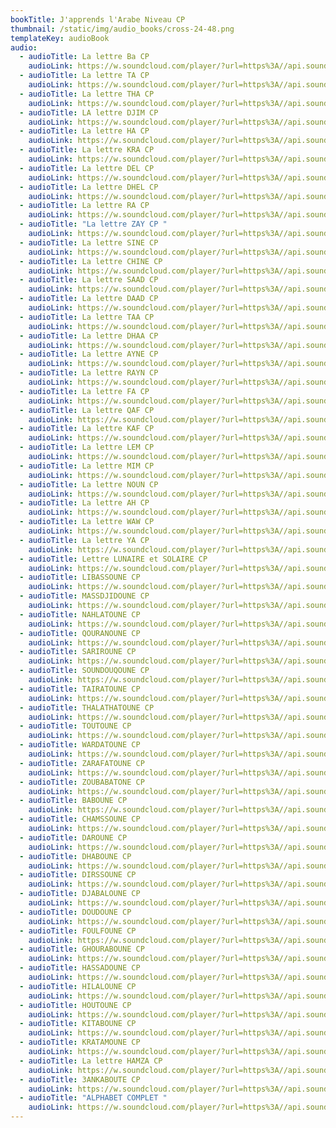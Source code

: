 ```yaml
---
bookTitle: J'apprends l'Arabe Niveau CP
thumbnail: /static/img/audio_books/cross-24-48.png
templateKey: audioBook
audio:
  - audioTitle: La lettre Ba CP
    audioLink: https://w.soundcloud.com/player/?url=https%3A//api.soundcloud.com/tracks/1137743719&color=%23ff5500&auto_play=true&hide_related=true&show_comments=false&show_user=true
  - audioTitle: La lettre TA CP
    audioLink: https://w.soundcloud.com/player/?url=https%3A//api.soundcloud.com/tracks/1137743881&color=%23ff5500&auto_play=true&hide_related=true&show_comments=false&show_user=true
  - audioTitle: La lettre THA CP
    audioLink: https://w.soundcloud.com/player/?url=https%3A//api.soundcloud.com/tracks/1137743899&color=%23ff5500&auto_play=true&hide_related=true&show_comments=false&show_user=true
  - audioTitle: LA lettre DJIM CP
    audioLink: https://w.soundcloud.com/player/?url=https%3A//api.soundcloud.com/tracks/1137743764&color=%23ff5500&auto_play=true&hide_related=true&show_comments=false&show_user=true
  - audioTitle: La lettre HA CP
    audioLink: https://w.soundcloud.com/player/?url=https%3A//api.soundcloud.com/tracks/1137743770&color=%23ff5500&auto_play=true&hide_related=true&show_comments=false&show_user=true
  - audioTitle: La lettre KRA CP
    audioLink: https://w.soundcloud.com/player/?url=https%3A//api.soundcloud.com/tracks/1137743788&color=%23ff5500&auto_play=true&hide_related=true&show_comments=false&show_user=true
  - audioTitle: La lettre DEL CP
    audioLink: https://w.soundcloud.com/player/?url=https%3A//api.soundcloud.com/tracks/1137743746&color=%23ff5500&auto_play=true&hide_related=true&show_comments=false&show_user=true
  - audioTitle: La lettre DHEL CP
    audioLink: https://w.soundcloud.com/player/?url=https%3A//api.soundcloud.com/tracks/1137743755&color=%23ff5500&auto_play=true&hide_related=true&show_comments=false&show_user=true
  - audioTitle: La lettre RA CP
    audioLink: https://w.soundcloud.com/player/?url=https%3A//api.soundcloud.com/tracks/1137743833&color=%23ff5500&auto_play=true&hide_related=true&show_comments=false&show_user=true
  - audioTitle: "La lettre ZAY CP "
    audioLink: https://w.soundcloud.com/player/?url=https%3A//api.soundcloud.com/tracks/1137743914&color=%23ff5500&auto_play=true&hide_related=true&show_comments=false&show_user=true
  - audioTitle: La lettre SINE CP
    audioLink: https://w.soundcloud.com/player/?url=https%3A//api.soundcloud.com/tracks/1137743857&color=%23ff5500&auto_play=true&hide_related=true&show_comments=false&show_user=true
  - audioTitle: La lettre CHINE CP
    audioLink: https://w.soundcloud.com/player/?url=https%3A//api.soundcloud.com/tracks/1137743722&color=%23ff5500&auto_play=true&hide_related=true&show_comments=false&show_user=true
  - audioTitle: La lettre SAAD CP
    audioLink: https://w.soundcloud.com/player/?url=https%3A//api.soundcloud.com/tracks/1137743851&color=%23ff5500&auto_play=true&hide_related=true&show_comments=false&show_user=true
  - audioTitle: La lettre DAAD CP
    audioLink: https://w.soundcloud.com/player/?url=https%3A//api.soundcloud.com/tracks/1137743737&color=%23ff5500&auto_play=true&hide_related=true&show_comments=false&show_user=true
  - audioTitle: La lettre TAA CP
    audioLink: https://w.soundcloud.com/player/?url=https%3A//api.soundcloud.com/tracks/1137743890&color=%23ff5500&auto_play=true&hide_related=true&show_comments=false&show_user=true
  - audioTitle: La lettre DHAA CP
    audioLink: https://w.soundcloud.com/player/?url=https%3A//api.soundcloud.com/tracks/1137743749&color=%23ff5500&auto_play=true&hide_related=true&show_comments=false&show_user=true
  - audioTitle: La lettre AYNE CP
    audioLink: https://w.soundcloud.com/player/?url=https%3A//api.soundcloud.com/tracks/1137743710&color=%23ff5500&auto_play=true&hide_related=true&show_comments=false&show_user=true
  - audioTitle: La lettre RAYN CP
    audioLink: https://w.soundcloud.com/player/?url=https%3A//api.soundcloud.com/tracks/1137743845&color=%23ff5500&auto_play=true&hide_related=true&show_comments=false&show_user=true
  - audioTitle: La lettre FA CP
    audioLink: https://w.soundcloud.com/player/?url=https%3A//api.soundcloud.com/tracks/1137743767&color=%23ff5500&auto_play=true&hide_related=true&show_comments=false&show_user=true
  - audioTitle: La lettre QAF CP
    audioLink: https://w.soundcloud.com/player/?url=https%3A//api.soundcloud.com/tracks/1137743830&color=%23ff5500&auto_play=true&hide_related=true&show_comments=false&show_user=true
  - audioTitle: La lettre KAF CP
    audioLink: https://w.soundcloud.com/player/?url=https%3A//api.soundcloud.com/tracks/1137743782&color=%23ff5500&auto_play=true&hide_related=true&show_comments=false&show_user=true
  - audioTitle: La lettre LEM CP
    audioLink: https://w.soundcloud.com/player/?url=https%3A//api.soundcloud.com/tracks/1137743797&color=%23ff5500&auto_play=true&hide_related=true&show_comments=false&show_user=true
  - audioTitle: La lettre MIM CP
    audioLink: https://w.soundcloud.com/player/?url=https%3A//api.soundcloud.com/tracks/1137743803&color=%23ff5500&auto_play=true&hide_related=true&show_comments=false&show_user=true
  - audioTitle: La lettre NOUN CP
    audioLink: https://w.soundcloud.com/player/?url=https%3A//api.soundcloud.com/tracks/1137743815&color=%23ff5500&auto_play=true&hide_related=true&show_comments=false&show_user=true
  - audioTitle: La lettre AH CP
    audioLink: https://w.soundcloud.com/player/?url=https%3A//api.soundcloud.com/tracks/1137743701&color=%23ff5500&auto_play=true&hide_related=true&show_comments=false&show_user=true
  - audioTitle: La lettre WAW CP
    audioLink: https://w.soundcloud.com/player/?url=https%3A//api.soundcloud.com/tracks/1137743905&color=%23ff5500&auto_play=true&hide_related=true&show_comments=false&show_user=true
  - audioTitle: La lettre YA CP
    audioLink: https://w.soundcloud.com/player/?url=https%3A//api.soundcloud.com/tracks/1137743908&color=%23ff5500&auto_play=true&hide_related=true&show_comments=false&show_user=true
  - audioTitle: Lettre LUNAIRE et SOLAIRE CP
    audioLink: https://w.soundcloud.com/player/?url=https%3A//api.soundcloud.com/tracks/1137743869&color=%23ff5500&auto_play=true&hide_related=true&show_comments=false&show_user=true
  - audioTitle: LIBASSOUNE CP
    audioLink: https://w.soundcloud.com/player/?url=https%3A//api.soundcloud.com/tracks/1137743917&color=%23ff5500&auto_play=true&hide_related=true&show_comments=false&show_user=true
  - audioTitle: MASSDJIDOUNE CP
    audioLink: https://w.soundcloud.com/player/?url=https%3A//api.soundcloud.com/tracks/1137743926&color=%23ff5500&auto_play=true&hide_related=true&show_comments=false&show_user=true
  - audioTitle: NAHLATOUNE CP
    audioLink: https://w.soundcloud.com/player/?url=https%3A//api.soundcloud.com/tracks/1137743932&color=%23ff5500&auto_play=true&hide_related=true&show_comments=false&show_user=true
  - audioTitle: QOURANOUNE CP
    audioLink: https://w.soundcloud.com/player/?url=https%3A//api.soundcloud.com/tracks/1137743944&color=%23ff5500&auto_play=true&hide_related=true&show_comments=false&show_user=true
  - audioTitle: SARIROUNE CP
    audioLink: https://w.soundcloud.com/player/?url=https%3A//api.soundcloud.com/tracks/1137743950&color=%23ff5500&auto_play=true&hide_related=true&show_comments=false&show_user=true
  - audioTitle: SOUNDOUQOUNE CP
    audioLink: https://w.soundcloud.com/player/?url=https%3A//api.soundcloud.com/tracks/1137743953&color=%23ff5500&auto_play=true&hide_related=true&show_comments=false&show_user=true
  - audioTitle: TAIRATOUNE CP
    audioLink: https://w.soundcloud.com/player/?url=https%3A//api.soundcloud.com/tracks/1137743959&color=%23ff5500&auto_play=true&hide_related=true&show_comments=false&show_user=true
  - audioTitle: THALATHATOUNE CP
    audioLink: https://w.soundcloud.com/player/?url=https%3A//api.soundcloud.com/tracks/1137743962&color=%23ff5500&auto_play=true&hide_related=true&show_comments=false&show_user=true
  - audioTitle: TOUTOUNE CP
    audioLink: https://w.soundcloud.com/player/?url=https%3A//api.soundcloud.com/tracks/1137743980&color=%23ff5500&auto_play=true&hide_related=true&show_comments=false&show_user=true
  - audioTitle: WARDATOUNE CP
    audioLink: https://w.soundcloud.com/player/?url=https%3A//api.soundcloud.com/tracks/1137743989&color=%23ff5500&auto_play=true&hide_related=true&show_comments=false&show_user=true
  - audioTitle: ZARAFATOUNE CP
    audioLink: https://w.soundcloud.com/player/?url=https%3A//api.soundcloud.com/tracks/1137743995&color=%23ff5500&auto_play=true&hide_related=true&show_comments=false&show_user=true
  - audioTitle: ZOUBABATONE CP
    audioLink: https://w.soundcloud.com/player/?url=https%3A//api.soundcloud.com/tracks/1137744001&color=%23ff5500&auto_play=true&hide_related=true&show_comments=false&show_user=true
  - audioTitle: BABOUNE CP
    audioLink: https://w.soundcloud.com/player/?url=https%3A//api.soundcloud.com/tracks/1137743575&color=%23ff5500&auto_play=true&hide_related=true&show_comments=false&show_user=true
  - audioTitle: CHAMSSOUNE CP
    audioLink: https://w.soundcloud.com/player/?url=https%3A//api.soundcloud.com/tracks/1137743587&color=%23ff5500&auto_play=true&hide_related=true&show_comments=false&show_user=true
  - audioTitle: DAROUNE CP
    audioLink: https://w.soundcloud.com/player/?url=https%3A//api.soundcloud.com/tracks/1137743593&color=%23ff5500&auto_play=true&hide_related=true&show_comments=false&show_user=true
  - audioTitle: DHABOUNE CP
    audioLink: https://w.soundcloud.com/player/?url=https%3A//api.soundcloud.com/tracks/1137743605&color=%23ff5500&auto_play=true&hide_related=true&show_comments=false&show_user=true
  - audioTitle: DIRSSOUNE CP
    audioLink: https://w.soundcloud.com/player/?url=https%3A//api.soundcloud.com/tracks/1137743614&color=%23ff5500&auto_play=true&hide_related=true&show_comments=false&show_user=true
  - audioTitle: DJABALOUNE CP
    audioLink: https://w.soundcloud.com/player/?url=https%3A//api.soundcloud.com/tracks/1137743623&color=%23ff5500&auto_play=true&hide_related=true&show_comments=false&show_user=true
  - audioTitle: DOUDOUNE CP
    audioLink: https://w.soundcloud.com/player/?url=https%3A//api.soundcloud.com/tracks/1137743626&color=%23ff5500&auto_play=true&hide_related=true&show_comments=false&show_user=true
  - audioTitle: FOULFOUNE CP
    audioLink: https://w.soundcloud.com/player/?url=https%3A//api.soundcloud.com/tracks/1137743644&color=%23ff5500&auto_play=true&hide_related=true&show_comments=false&show_user=true
  - audioTitle: GHOURABOUNE CP
    audioLink: https://w.soundcloud.com/player/?url=https%3A//api.soundcloud.com/tracks/1137743653&color=%23ff5500&auto_play=true&hide_related=true&show_comments=false&show_user=true
  - audioTitle: HASSADOUNE CP
    audioLink: https://w.soundcloud.com/player/?url=https%3A//api.soundcloud.com/tracks/1137743659&color=%23ff5500&auto_play=true&hide_related=true&show_comments=false&show_user=true
  - audioTitle: HILALOUNE CP
    audioLink: https://w.soundcloud.com/player/?url=https%3A//api.soundcloud.com/tracks/1137743665&color=%23ff5500&auto_play=true&hide_related=true&show_comments=false&show_user=true
  - audioTitle: HOUTOUNE CP
    audioLink: https://w.soundcloud.com/player/?url=https%3A//api.soundcloud.com/tracks/1137743674&color=%23ff5500&auto_play=true&hide_related=true&show_comments=false&show_user=true
  - audioTitle: KITABOUNE CP
    audioLink: https://w.soundcloud.com/player/?url=https%3A//api.soundcloud.com/tracks/1137743683&color=%23ff5500&auto_play=true&hide_related=true&show_comments=false&show_user=true
  - audioTitle: KRATAMOUNE CP
    audioLink: https://w.soundcloud.com/player/?url=https%3A//api.soundcloud.com/tracks/1137743695&color=%23ff5500&auto_play=true&hide_related=true&show_comments=false&show_user=true
  - audioTitle: La lettre HAMZA CP
    audioLink: https://w.soundcloud.com/player/?url=https%3A//api.soundcloud.com/tracks/1137743773&color=%23ff5500&auto_play=true&hide_related=true&show_comments=false&show_user=true
  - audioTitle: 3ANKABOUTE CP
    audioLink: https://w.soundcloud.com/player/?url=https%3A//api.soundcloud.com/tracks/1137743551&color=%23ff5500&auto_play=true&hide_related=true&show_comments=false&show_user=true
  - audioTitle: "ALPHABET COMPLET "
    audioLink: https://w.soundcloud.com/player/?url=https%3A//api.soundcloud.com/tracks/1137743563&color=%23ff5500&auto_play=true&hide_related=true&show_comments=false&show_user=true
---
```

